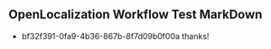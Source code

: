 ## OpenLocalization Workflow Test MarkDown
* bf32f391-0fa9-4b36-867b-8f7d09b0f00a 
thanks!<!--HONumber=Feb16_HO4-->
